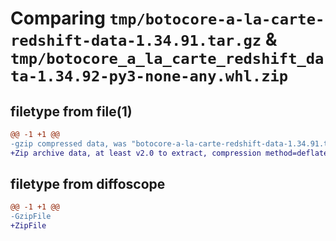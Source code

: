 # Comparing `tmp/botocore-a-la-carte-redshift-data-1.34.91.tar.gz` & `tmp/botocore_a_la_carte_redshift_data-1.34.92-py3-none-any.whl.zip`

## filetype from file(1)

```diff
@@ -1 +1 @@
-gzip compressed data, was "botocore-a-la-carte-redshift-data-1.34.91.tar", last modified: Thu Apr 25 01:03:49 2024, max compression
+Zip archive data, at least v2.0 to extract, compression method=deflate
```

## filetype from diffoscope

```diff
@@ -1 +1 @@
-GzipFile
+ZipFile
```

